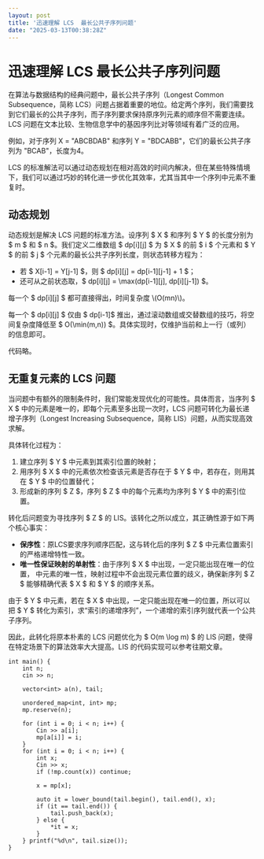 ```yaml
---
layout: post
title: '迅速理解 LCS  最长公共子序列问题'
date: "2025-03-13T00:38:28Z"
---
```

迅速理解 LCS 最长公共子序列问题
==================

在算法与数据结构的经典问题中，最长公共子序列（Longest Common Subsequence，简称 LCS）问题占据着重要的地位。给定两个序列，我们需要找到它们最长的公共子序列，而子序列要求保持原序列元素的顺序但不需要连续。LCS 问题在文本比较、生物信息学中的基因序列比对等领域有着广泛的应用。

例如，对于序列 X = "ABCBDAB" 和序列 Y = "BDCABB"，它们的最长公共子序列为 "BCAB"，长度为4。

LCS 的标准解法可以通过动态规划在相对高效的时间内解决，但在某些特殊情境下，我们可以通过巧妙的转化进一步优化其效率，尤其当其中一个序列中元素不重复时。

动态规划
----

动态规划是解决 LCS 问题的标准方法。设序列 $ X $ 和序列 $ Y $ 的长度分别为 $ m $ 和 $ n $。我们定义二维数组 $ dp\[i\]\[j\] $ 为 $ X $ 的前 $ i $ 个元素和 $ Y $ 的前 $ j $ 个元素的最长公共子序列长度，则状态转移方程为：

*   若 $ X\[i-1\] = Y\[j-1\] $，则 $ dp\[i\]\[j\] = dp\[i-1\]\[j-1\] + 1 $；
*   还可从之前状态取，$ dp\[i\]\[j\] = \\max(dp\[i-1\]\[j\], dp\[i\]\[j-1\]) $。

每一个 $ dp\[i\]\[j\] $ 都可直接得出，时间复杂度 \\(O(mn)\\)。

每一个 $ dp\[i\]\[j\] $ 仅由 $ dp\[i-1\]$ 推出，通过滚动数组或交替数组的技巧，将空间复杂度降低至 $ O(\\min(m,n)) $。具体实现时，仅维护当前和上一行（或列）的信息即可。

代码略。

无重复元素的 LCS 问题
-------------

当问题中有额外的限制条件时，我们常能发现优化的可能性。具体而言，当序列 $ X $ 中的元素是唯一的，即每个元素至多出现一次时，LCS 问题可转化为最长递增子序列（Longest Increasing Subsequence，简称 LIS）问题，从而实现高效求解。

具体转化过程为：

1.  建立序列 $ Y $ 中元素到其索引位置的映射；
2.  用序列 $ X $ 中的元素依次检查该元素是否存在于 $ Y $ 中，若存在，则用其在 $ Y $ 中的位置替代；
3.  形成新的序列 $ Z $，序列 $ Z $ 中的每个元素均为序列 $ Y $ 中的索引位置。

转化后问题变为寻找序列 $ Z $ 的 LIS。该转化之所以成立，其正确性源于如下两个核心事实：

*   **保序性**：原LCS要求序列顺序匹配，这与转化后的序列 $ Z $ 中元素位置索引的严格递增特性一致。
*   **唯一性保证映射的单射性**：由于序列 $ X $ 中出现，一定只能出现在唯一的位置， 中元素的唯一性，映射过程中不会出现元素位置的歧义，确保新序列 $ Z $ 能够精确代表 $ X $ 和 $ Y $ 的顺序关系。

由于 $ Y $ 中元素，若在 $ X $ 中出现，一定只能出现在唯一的位置，所以可以把 $ Y $ 转化为索引，求“索引的递增序列”，一个递增的索引序列就代表一个公共子序列。

因此，此转化将原本朴素的 LCS 问题优化为 $ O(m \\log m) $ 的 LIS 问题，使得在特定场景下的算法效率大大提高。LIS 的代码实现可以参考往期文章。

    int main() {
        int n;
        cin >> n;
    
        vector<int> a(n), tail;
    
        unordered_map<int, int> mp;
        mp.reserve(n);
    	
        for (int i = 0; i < n; i++) {
            Cin >> a[i];
            mp[a[i]] = i;
        }
        for (int i = 0; i < n; i++) {
            int x;
            Cin >> x;
            if (!mp.count(x)) continue;
            
            x = mp[x];
    
            auto it = lower_bound(tail.begin(), tail.end(), x);
            if (it == tail.end()) {
                tail.push_back(x);
            } else {
                *it = x;
            }
        } printf("%d\n", tail.size());
    }